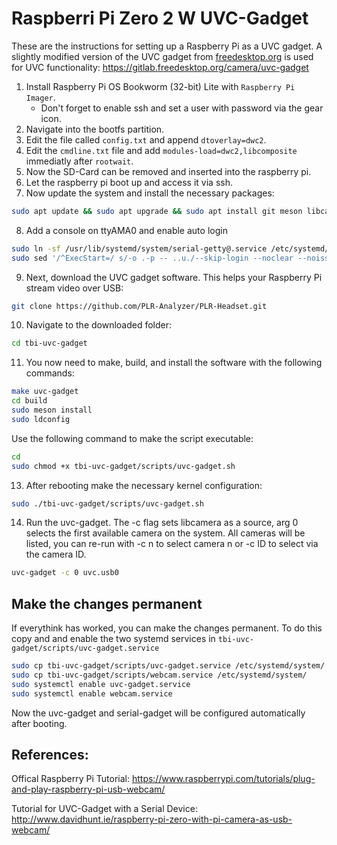 # Raspberri Pi Zero 2 W UVC-Gadget

These are the instructions for setting up a Raspberry Pi as a UVC gadget. A slightly modified version of the UVC gadget from [freedesktop.org](https://www.freedesktop.org/wiki/) is used for UVC functionality: https://gitlab.freedesktop.org/camera/uvc-gadget

1. Install Raspberry Pi OS Bookworm (32-bit) Lite with `Raspberry Pi Imager`.
    - Don't forget to enable ssh and set a user with password via the gear icon.
2. Navigate into the bootfs partition.
3. Edit the file called `config.txt` and append `dtoverlay=dwc2`.
4. Edit the `cmdline.txt` file and add `modules-load=dwc2,libcomposite` immediatly after `rootwait`.
5. Now the SD-Card can be removed and inserted into the raspberry pi.
6. Let the raspberry pi boot up and access it via ssh.
7. Now update the system and install the necessary packages:
```bash
sudo apt update && sudo apt upgrade && sudo apt install git meson libcamera-dev libjpeg-dev
```
8. Add a console on ttyAMA0 and enable auto login
```bash
sudo ln -sf /usr/lib/systemd/system/serial-getty@.service /etc/systemd/system/getty.target.wants/serial-getty@ttyGS0.service
sudo sed '/^ExecStart=/ s/-o .-p -- ..u./--skip-login --noclear --noissue --login-options "-f pi"/' -i /usr/lib/systemd/system/serial-getty@.service
```
9. Next, download the UVC gadget software. This helps your Raspberry Pi stream video over USB:
```bash
git clone https://github.com/PLR-Analyzer/PLR-Headset.git
```
10. Navigate to the downloaded folder:
```bash
cd tbi-uvc-gadget
```
11. You now need to make, build, and install the software with the following commands:
```bash
make uvc-gadget
cd build
sudo meson install
sudo ldconfig
```
Use the following command to make the script executable:
```bash
cd
sudo chmod +x tbi-uvc-gadget/scripts/uvc-gadget.sh
```

13. After rebooting make the necessary kernel configuration:
```bash
sudo ./tbi-uvc-gadget/scripts/uvc-gadget.sh
```
14. Run the uvc-gadget. The -c flag sets libcamera as a source, arg 0 selects the first available camera on the system. All cameras will be listed, you can re-run with -c n to select camera n or -c ID to select via the camera ID.
```bash
uvc-gadget -c 0 uvc.usb0
```

## Make the changes permanent
If everythink has worked, you can make the changes permanent. To do this copy and and enable the two systemd services in `tbi-uvc-gadget/scripts/uvc-gadget.service`

```bash
sudo cp tbi-uvc-gadget/scripts/uvc-gadget.service /etc/systemd/system/
sudo cp tbi-uvc-gadget/scripts/webcam.service /etc/systemd/system/
sudo systemctl enable uvc-gadget.service
sudo systemctl enable webcam.service 
```

Now the uvc-gadget and serial-gadget will be configured automatically after booting.

## References:
Offical Raspberry Pi Tutorial: https://www.raspberrypi.com/tutorials/plug-and-play-raspberry-pi-usb-webcam/

Tutorial for UVC-Gadget with a Serial Device: http://www.davidhunt.ie/raspberry-pi-zero-with-pi-camera-as-usb-webcam/